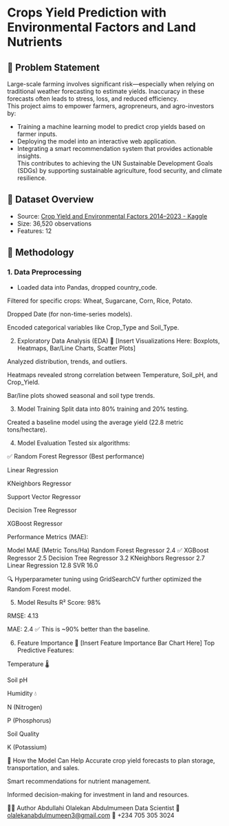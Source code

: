 # Crops Yield Prediction with Environmental Factors and Land Nutrients

## 🔹 Problem Statement
Large-scale farming involves significant risk—especially when relying on traditional weather forecasting to estimate yields. Inaccuracy in these forecasts often leads to stress, loss, and reduced efficiency. <br/>
This project aims to empower farmers, agropreneurs, and agro-investors by: <br/>
- Training a machine learning model to predict crop yields based on farmer inputs.
- Deploying the model into an interactive web application.
- Integrating a smart recommendation system that provides actionable insights. <br/>
This contributes to achieving the UN Sustainable Development Goals (SDGs) by supporting sustainable agriculture, food security, and climate resilience.

## 🔹 Dataset Overview
- Source: [Crop Yield and Environmental Factors 2014–2023 - Kaggle](https://www.kaggle.com/datasets/madhankumar789/crop-yield-and-environmental-factors-2014-2023)
- Size: 36,520 observations
- Features: 12

## 🔹 Methodology
### 1. Data Preprocessing
- Loaded data into Pandas, dropped country_code.

Filtered for specific crops: Wheat, Sugarcane, Corn, Rice, Potato.

Dropped Date (for non-time-series models).

Encoded categorical variables like Crop_Type and Soil_Type.

2. Exploratory Data Analysis (EDA)
📌 [Insert Visualizations Here: Boxplots, Heatmaps, Bar/Line Charts, Scatter Plots]

Analyzed distribution, trends, and outliers.

Heatmaps revealed strong correlation between Temperature, Soil_pH, and Crop_Yield.

Bar/line plots showed seasonal and soil type trends.

3. Model Training
Split data into 80% training and 20% testing.

Created a baseline model using the average yield (22.8 metric tons/hectare).

4. Model Evaluation
Tested six algorithms:

✅ Random Forest Regressor (Best performance)

Linear Regression

KNeighbors Regressor

Support Vector Regressor

Decision Tree Regressor

XGBoost Regressor

Performance Metrics (MAE):

Model	MAE (Metric Tons/Ha)
Random Forest Regressor	2.4 ✅
XGBoost Regressor	2.5
Decision Tree Regressor	3.2
KNeighbors Regressor	2.7
Linear Regression	12.8
SVR	16.0

🔍 Hyperparameter tuning using GridSearchCV further optimized the Random Forest model.

5. Model Results
R² Score: 98%

RMSE: 4.13

MAE: 2.4
✅ This is ~90% better than the baseline.

6. Feature Importance
📌 [Insert Feature Importance Bar Chart Here]
Top Predictive Features:

Temperature 🌡️

Soil pH

Humidity 💧

N (Nitrogen)

P (Phosphorus)

Soil Quality

K (Potassium)

🧠 How the Model Can Help
Accurate crop yield forecasts to plan storage, transportation, and sales.

Smart recommendations for nutrient management.

Informed decision-making for investment in land and resources.

👨‍💻 Author
Abdullahi Olalekan Abdulmumeen
Data Scientist
📧 olalekanabdulmumeen3@gmail.com
📱 +234 705 305 3024
